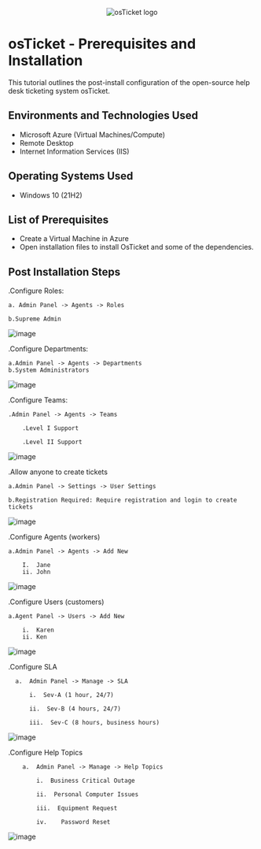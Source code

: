 <p align="center">
<img src="https://i.imgur.com/Clzj7Xs.png" alt="osTicket logo"/>
</p>

<h1>osTicket - Prerequisites and Installation</h1>
This tutorial outlines the post-install configuration of the open-source help desk ticketing system osTicket.<br />




<h2>Environments and Technologies Used</h2>

- Microsoft Azure (Virtual Machines/Compute)
- Remote Desktop
- Internet Information Services (IIS)

<h2>Operating Systems Used </h2>

- Windows 10</b> (21H2)

<h2>List of Prerequisites</h2>

- Create a Virtual Machine in Azure
- Open installation files to install OsTicket and some of the dependencies.


<h2> Post Installation Steps</h2>
<p>
.Configure Roles:
  
    a. Admin Panel -> Agents -> Roles
    
    b.Supreme Admin

</p>

  ![image](https://github.com/Xdscott/osticket-prereqs/assets/125581739/a2dcb0de-e305-4554-a755-426c476df901)

</p>

<p>
.Configure Departments:
  
    a.Admin Panel -> Agents -> Departments
    b.System Administrators

</p>


<p>
  
![image](https://github.com/Xdscott/osticket-prereqs/assets/125581739/dae4aef5-31d9-48ae-8f1b-ddb49f865dd2)

</p>
<p>
.Configure Teams:
  
    .Admin Panel -> Agents -> Teams
  
        .Level I Support
    
        .Level II Support

</p>
<p>

  ![image](https://github.com/Xdscott/osticket-prereqs/assets/125581739/7e20d02c-bda5-4aef-af47-fff004689be7)

</p>
<p>
.Allow anyone to create tickets
  
    a.Admin Panel -> Settings -> User Settings
    
    b.Registration Required: Require registration and login to create tickets  
</p>
<p>
  
![image](https://github.com/Xdscott/osticket-prereqs/assets/125581739/72398dee-74d4-4623-bdf1-6c3b43d1a84d)

</p>
<p>
.Configure Agents (workers)
  
    a.Admin Panel -> Agents -> Add New

        I.  Jane
        ii. John

</p>
<p>
  
  ![image](https://github.com/Xdscott/osticket-prereqs/assets/125581739/57926ce3-4314-440d-ac2d-ba60e16ff030)

</p>
<p>
.Configure Users (customers)
  
    a.Agent Panel -> Users -> Add New
    
        i.  Karen
        ii. Ken

</p>
<p>
  
  ![image](https://github.com/Xdscott/osticket-prereqs/assets/125581739/67134637-7bfe-4de0-baee-6a81f466aca4)

</p>
<p>
  .Configure SLA
  
      a.  Admin Panel -> Manage -> SLA
      
          i.  Sev-A (1 hour, 24/7)
          
          ii.  Sev-B (4 hours, 24/7)
          
          iii.  Sev-C (8 hours, business hours)

</p>
<p>
  
  ![image](https://github.com/Xdscott/osticket-prereqs/assets/125581739/aba8fc58-11f1-4791-a681-b508cb0110f1)

</p>
<p>
  
  .Configure Help Topics

        a.  Admin Panel -> Manage -> Help Topics
  
            i.  Business Critical Outage
      
            ii.  Personal Computer Issues
      
            iii.  Equipment Request

            iv.    Password Reset

</p>
<p>
  
  ![image](https://github.com/Xdscott/osticket-prereqs/assets/125581739/94514eb6-4725-4fc4-98c7-d99511977b6f)

</p>
